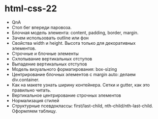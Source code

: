 # html-css-22

- QnA
- Стоп бег впереди паровоза.
- Блочная модель элемента: content, padding, border, margin.
- Зачем использовать outline или фон
- Свойства width и height. Высота только для декоративных элементов.
- Строчные и блочные элементы
- Схлопывание вертикальных отступов
- Выпадение вертикальных отступов
- Модель визуального форматирования: box-sizing
- Центрирование блочных элементов с margin auto: делаем div.container.
- Как на макете узнать ширину контейнера. Сетки и gutter, как это правильно
  читать.
- Вертикальное центрирование строчных элементов
- Нормализация стилей
- Структурные псевдоклассы: first/last-сhild, nth-child/nth-last-child.
  Оформляем таблицу.
